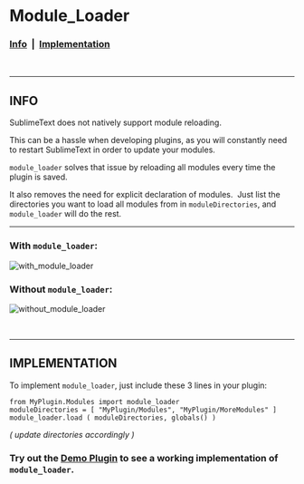 
# Module_Loader

### [Info](https://github.com/Enteleform/-SCRIPTS-/tree/master/SublimeText/Module_Loader#demo) &nbsp;| &nbsp;[Implementation](https://github.com/Enteleform/-SCRIPTS-/tree/master/SublimeText/Module_Loader#implementation)

&nbsp;

-----

## INFO

SublimeText does not natively support module reloading.

This can be a hassle when developing plugins, as you will constantly need to restart SublimeText in order to update your modules.

`module_loader` solves that issue by reloading all modules every time the plugin is saved.

It also removes the need for explicit declaration of modules.&nbsp; Just list the directories you want to load all modules from in `moduleDirectories`, and `module_loader` will do the rest.

-----

### With `module_loader`:
![with_module_loader](https://raw.githubusercontent.com/Enteleform/-SCRIPTS-/master/SublimeText/Module_Loader/%5BGIFs%5D/%5BWith%5D%20module_loader.gif)

### Without `module_loader`:
![without_module_loader](https://raw.githubusercontent.com/Enteleform/-SCRIPTS-/master/SublimeText/Module_Loader/%5BGIFs%5D/%5BWithout%5D%20module_loader.gif)

&nbsp;

-----

## IMPLEMENTATION

To implement `module_loader`, just include these 3 lines in your plugin:
```
from MyPlugin.Modules import module_loader
moduleDirectories = [ "MyPlugin/Modules", "MyPlugin/MoreModules" ]
module_loader.load ( moduleDirectories, globals() )
```
*( update directories accordingly )*

### Try out the [Demo Plugin](https://github.com/Enteleform/-SCRIPTS-/tree/master/SublimeText/Module_Loader/%5BDemo%5D) to see a working implementation of `module_loader`.

